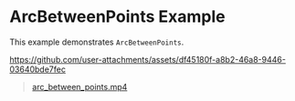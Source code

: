 # ArcBetweenPoints Example

This example demonstrates `ArcBetweenPoints`.

https://github.com/user-attachments/assets/df45180f-a8b2-46a8-9446-03640bde7fec

> [arc_between_points.mp4](../../assets/arc_between_points.mp4)
